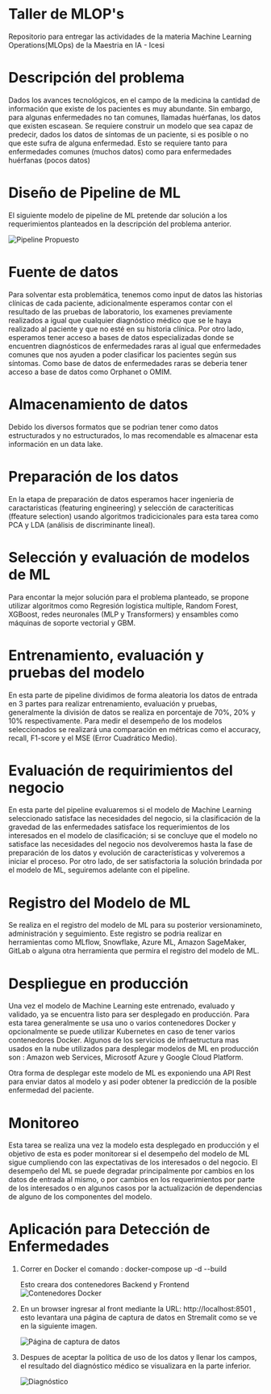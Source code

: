 # Taller de MLOP's
Repositorio para entregar las actividades de la materia Machine Learning Operations(MLOps) de la Maestria en IA - Icesi

# Descripción del problema
Dados los avances tecnológicos, en el campo de la medicina la cantidad de información que existe de los pacientes es muy abundante. Sin embargo, para algunas enfermedades no tan comunes, llamadas huérfanas, los datos que existen escasean. Se requiere construir un modelo que sea capaz de predecir, dados los datos de síntomas de un paciente, si es posible o no que este sufra de alguna enfermedad. Esto se requiere tanto para enfermedades comunes (muchos datos) como para enfermedades huérfanas (pocos datos)

# Diseño de Pipeline de ML
El siguiente modelo de pipeline de ML pretende dar solución a los requerimientos planteados en la descripción del problema anterior. 

![Pipeline Propuesto](./images/pipeline_ML-2025-04-23-2130.png)

# Fuente de datos
Para solventar esta problemática, tenemos como input de datos las historias clínicas de cada paciente, adicionalmente esperamos contar con el resultado de las pruebas de laboratorio, los examenes previamente realizados a igual que cualquier diagnóstico médico que se le haya realizado al paciente y que no esté en su historia clínica. Por otro lado, esperamos tener acceso a bases de datos especializadas donde se encuentren diagnósticos de enfermedades raras al igual que enfermedades comunes que nos ayuden a poder clasificar los pacientes según sus síntomas.
Como base de datos de enfermedades raras se deberia tener acceso a base de datos como Orphanet o OMIM.

# Almacenamiento de datos
Debido los diversos formatos que se podrian tener como datos estructurados y no estructurados, lo mas recomendable es almacenar esta información en un data lake.

# Preparación de los datos
En la etapa de preparación de datos esperamos hacer ingenieria de caractaristicas (featuring engineering) y selección de caracteriticas (ffeature selection) usando algoritmos tradicicionales para esta tarea como PCA y LDA (análisis de discriminante lineal).

# Selección y evaluación de modelos de ML
Para encontar la mejor solución para el problema planteado, se propone utilizar algoritmos como Regresión logistica multiple, Random Forest, XGBoost, redes neuronales (MLP y Transformers) y ensambles como máquinas de soporte vectorial y GBM.

# Entrenamiento, evaluación y pruebas del modelo
En esta parte de pipeline dividimos de forma aleatoria los datos de entrada en 3 partes para realizar entrenamiento, evaluación y pruebas, generalmente la división de datos se realiza en porcentaje de 70%, 20% y 10% respectivamente.
Para medir el desempeño de los modelos seleccionados se realizará una comparación en métricas como el accuracy, recall, F1-score y el MSE (Error Cuadrático Medio).

# Evaluación de requirimientos del negocio
En esta parte del pipeline evaluaremos si el modelo de Machine Learning seleccionado satisface las necesidades del negocio, si la clasificación de la gravedad de las enfermedades satisface los requerimientos de los interesados en el modelo de clasificación; si se concluye que el modelo no satisface las necesidades del negocio nos devolveremos hasta la fase de preparación de los datos y evolución de características y volveremos a iniciar el proceso.
Por otro lado, de ser satisfactoria la solución brindada por el modelo de ML, seguiremos adelante con el pipeline.

# Registro del Modelo de ML
Se realiza en el registro del modelo de ML para su posterior versionamineto, administración y seguimiento.
Este registro se podria realizar en herramientas como MLflow, Snowflake, Azure ML, Amazon SageMaker, GitLab o alguna otra herramienta que permira el registro del modelo de ML.

# Despliegue en producción
Una vez el modelo de Machine Learning este entrenado, evaluado y validado, ya se encuentra listo para ser desplegado en producción. Para esta tarea generalmente se usa uno o varios contenedores Docker y opcionalmente se puede utilizar Kubernetes en caso de tener varios contenedores Docker.
Algunos de los servicios de infraetructura mas usados en la nube utilizados para desplegar modelos de ML en producción son : Amazon web Services, Microsotf Azure y Google Cloud Platform.

Otra forma de desplegar este modelo de ML es exponiendo una API Rest para enviar datos al modelo y asi poder obtener la predicción de la posible enfermedad del paciente.

# Monitoreo
Esta tarea se realiza una vez la modelo esta desplegado en producción y el objetivo de esta es poder monitorear si el desempeño del modelo de ML sigue cumpliendo con las expectativas de los interesados o del negocio.
El desempeño del ML se puede degradar principalmente por cambios en los datos de entrada al mismo, o por cambios en los requerimientos por parte de los interesados o en algunos casos por la actualización de dependencias de alguno de los componentes del modelo.



# Aplicación para Detección de Enfermedades

1. Correr en Docker el comando : docker-compose up -d --build
   
    Esto creara dos contenedores Backend y Frontend
    ![Contenedores Docker](./images/contenedores.JPG)

3. En un browser ingresar al front mediante la URL: http://localhost:8501 , esto levantara una página de captura de datos en Stremalit como se ve en la siguiente imagen.
   
   ![Página de captura de datos](./images/Front_Streamlit.JPG)

4. Despues de aceptar la política de uso de los datos y llenar los campos, el resultado del diagnóstico médico se visualizara en la parte inferior.

    ![Diagnóstico](./images/Front_Streamlit_diagnostico.JPG)


